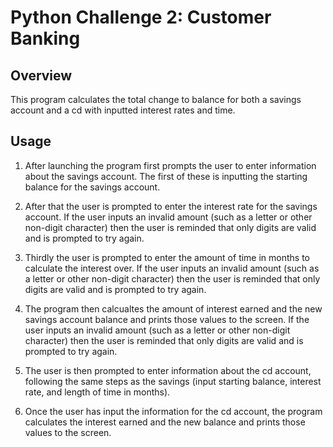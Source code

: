 # Python Challenge 2: Customer Banking

## Overview
This program calculates the total change to balance for both a savings account and a cd with inputted interest rates and time.

## Usage
1. After launching the program first prompts the user to enter information about the savings account. The first of these is inputting the starting balance for the savings account.

2. After that the user is prompted to enter the interest rate for the savings account. If the user inputs an invalid amount (such as a letter or other non-digit character) then the user is reminded that only digits are valid and is prompted to try again.

3. Thirdly the user is prompted to enter the amount of time in months to calculate the interest over. If the user inputs an invalid amount (such as a letter or other non-digit character) then the user is reminded that only digits are valid and is prompted to try again.

4. The program then calcualtes the amount of interest earned and the new savings account balance and prints those values to the screen. If the user inputs an invalid amount (such as a letter or other non-digit character) then the user is reminded that only digits are valid and is prompted to try again.

5. The user is then prompted to enter information about the cd account, following the same steps as the savings (input starting balance, interest rate, and length of time in months).

6. Once the user has input the information for the cd account, the program calculates the interest earned and the new balance and prints those values to the screen.